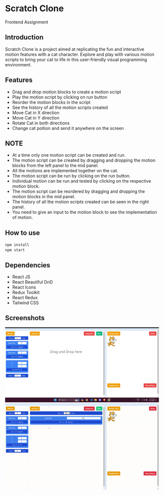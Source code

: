 # Scratch Clone

Frontend Assignment

## Introduction

Scratch Clone is a project aimed at replicating the fun and interactive motion features with a cat character. Explore and play with various motion scripts to bring your cat to life in this user-friendly visual programming environment.

## Features

- Drag and drop motion blocks to create a motion script
- Play the motion script by clicking on run button
- Reorder the motion blocks in the script
- See the history of all the motion scripts created
- Move Cat in X direction
- Move Cat in Y direction
- Rotate Cat in both directions
- Change cat poition and send it anywhere on the screen

## NOTE

- At a time only one motion script can be created and run.
- The motion script can be created by dragging and dropping the motion blocks from the left panel to the mid panel.
- All the motions are implemented together on the cat.
- The motion script can be run by clicking on the run button.
- Individual motion can be run and tested by clicking on the respective motion block.
- The motion script can be reordered by dragging and dropping the motion blocks in the mid panel.
- The history of all the motion scripts created can be seen in the right panel.
- You need to give an input to the motion block to see the implementation of motion.

## How to use

`npm install`
<br>
`npm start`

## Dependencies

- React JS
- React Beautiful DnD
- React Icons
- Redux Toolkit
- React Redux
- Tailwind CSS

## Screenshots

![Screenshot 1](output1.jpg)
![Screenshot 2](output2.gif)
